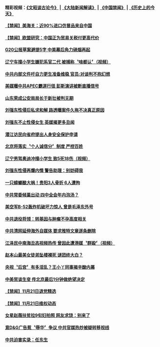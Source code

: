 #### 精彩视频：[《文昭谈古论今》](https://github.com/gfw-breaker/wenzhao/blob/master/README.md?t=11230335) | [《大陆新闻解读》](https://github.com/gfw-breaker/ntdtv-comedy/blob/master/README.md?t=11230335) | [《中国禁闻》](https://github.com/gfw-breaker/ntdtv-news/blob/master/README.md?t=11230335) | [《历史上的今天》](https://github.com/gfw-breaker/today-in-history/blob/master/README.md?t=11230335) 

#### [【禁闻】美海关：近90%进口仿冒品来自中国](../pages/news204/a1400435.md?t=11230335) 

#### [【禁闻】欧盟研究：中国正为贸易关税付更高代价](../pages/news204/a1400424.md?t=11230335) 

#### [G20公报草案避提5字 中美幕后角力硝烟再起](../pages/news204/a1400423.md?t=11230335) 

#### [辽宁车撞小学生嫌犯系官二代 被捕称〝啥都认〞（视频）](../pages/news204/a1400418.md?t=11230335) 

#### [中共内部文件吁自力更生准备维稳 官员:对谈判不抱幻想](../pages/news204/a1400407.md?t=11230335) 

#### [美媒曝中共APEC霸道行径 彭斯演讲被断直播信号](../pages/news204/a1400387.md?t=11230335) 

#### [山东荣成公安局局长于新壮被判无期](../pages/news204/a1400400.md?t=11230335) 

#### [刘强东性侵后私求和解 路透曝案件久拖不决真正原因](../pages/news204/a1400398.md?t=11230335) 

#### [刘强东不止性侵女生 英媒揭更多丑闻](../pages/news204/a1400366.md?t=11230335) 


#### [潜江访民向省府提出人身安全保护申请](../pages/news204/a1400372.md?t=11230335) 

#### [北京将落实〝个人诚信分〞制度 严控百姓](../pages/news204/a1400370.md?t=11230335) 

#### [辽宁男驾奥迪冲撞小学生 致5死18伤（视频）](../pages/news204/a1400358.md?t=11230335) 

#### [刘强东性侵再爆内情 警告助理：别妨碍我](../pages/news204/a1400351.md?t=11230335) 

#### [一只蟑螂酿大祸！贵阳3人骨折 6人遭拘](../pages/news204/a1400353.md?t=11230335) 

#### [中共常委倾巢出动 四中全会年内泡汤？](../pages/news204/a1400348.md?t=11230335) 

#### [美空军B-52轰炸机破坏力惊人 曾是毛泽东外号](../pages/news204/a1400336.md?t=11230335) 

#### [中共退役将领：转基因与肿瘤不孕高度相关](../pages/news204/a1400335.md?t=11230335) 

#### [中共清网延伸海外自媒体 要求推特文章逐条删除](../pages/news204/a1400332.md?t=11230335) 

#### [江泽民中南海丑态视频热传 曾因此遭港媒〝群殴〞（视频）](../pages/news204/a1400240.md?t=11230335) 

#### [赵本山最美女徒弟坠楼裸死 谜团终大白？](../pages/news204/a1400176.md?t=11230335) 

#### [央视〝后宫〞有多淫乱？王小丫同事揭辛酸内幕](../pages/news204/a1400216.md?t=11230335) 

#### [中美贸谈生变 传北京最后1分钟做绝望决定](../pages/news204/a1400036.md?t=11230335) 


#### [【禁闻】11月21日退党精选](../pages/news204/a1400301.md?t=11230335) 

#### [【禁闻】11月21日维权动态](../pages/news204/a1400298.md?t=11230335) 

#### [女星赵薇扶贫拉9旬妇拍照 网友求饶：别来了](../pages/news204/a1400195.md?t=11230335) 

#### [意D&G广告惹〝辱华〞争议 中共官媒热炒被疑转移视线](../pages/news204/a1400256.md?t=11230335) 

#### [中共迫害实录：任东生](../pages/news204/a1400273.md?t=11230335) 

